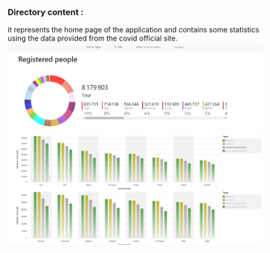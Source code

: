 ### Directory content : 
it represents the home page of the application and contains some statistics using the data provided from the covid official site.    
![homepage-1](/gitAssets/homepage-1.png)  
![homepage-1](/gitAssets/homepage-2.png)  
